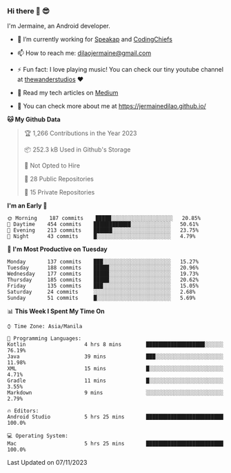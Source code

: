 ### Hi there 👋 😎
I'm Jermaine, an Android developer.

- 🔭 I’m currently working for [Speakap](https://www.speakap.com/) and [CodingChiefs](https://codingchiefs.com/en/)

- 📫 How to reach me: dilaojermaine@gmail.com

- ⚡ Fun fact: I love playing music! You can check our tiny youtube channel at [thewanderstudios](https://www.youtube.com/thewanderstudios) ♥️

- 📖 Read my tech articles on [Medium](https://jermainedilao.medium.com/)

- 👀 You can check more about me at https://jermainedilao.github.io/

<!--
**jermainedilao/jermainedilao** is a ✨ _special_ ✨ repository because its `README.md` (this file) appears on your GitHub profile.

Here are some ideas to get you started:

- 🔭 I’m currently working on ...
- 🌱 I’m currently learning ...
- 👯 I’m looking to collaborate on ...
- 🤔 I’m looking for help with ...
- 💬 Ask me about ...
- 📫 How to reach me: ...
- 😄 Pronouns: ...
- ⚡ Fun fact: ...
-->

<!--START_SECTION:waka-->
**🐱 My Github Data** 

> 🏆 1,266 Contributions in the Year 2023
 > 
> 📦 252.3 kB Used in Github's Storage 
 > 
> 🚫 Not Opted to Hire
 > 
> 📜 28 Public Repositories 
 > 
> 🔑 15 Private Repositories  
 > 
**I'm an Early 🐤** 

```text
🌞 Morning    187 commits    █████░░░░░░░░░░░░░░░░░░░░   20.85% 
🌆 Daytime    454 commits    ████████████░░░░░░░░░░░░░   50.61% 
🌃 Evening    213 commits    ██████░░░░░░░░░░░░░░░░░░░   23.75% 
🌙 Night      43 commits     █░░░░░░░░░░░░░░░░░░░░░░░░   4.79%

```
📅 **I'm Most Productive on Tuesday** 

```text
Monday       137 commits    ███░░░░░░░░░░░░░░░░░░░░░░   15.27% 
Tuesday      188 commits    █████░░░░░░░░░░░░░░░░░░░░   20.96% 
Wednesday    177 commits    █████░░░░░░░░░░░░░░░░░░░░   19.73% 
Thursday     185 commits    █████░░░░░░░░░░░░░░░░░░░░   20.62% 
Friday       135 commits    ███░░░░░░░░░░░░░░░░░░░░░░   15.05% 
Saturday     24 commits     ░░░░░░░░░░░░░░░░░░░░░░░░░   2.68% 
Sunday       51 commits     █░░░░░░░░░░░░░░░░░░░░░░░░   5.69%

```


📊 **This Week I Spent My Time On** 

```text
⌚︎ Time Zone: Asia/Manila

💬 Programming Languages: 
Kotlin                   4 hrs 8 mins        ███████████████████░░░░░░   76.19% 
Java                     39 mins             ███░░░░░░░░░░░░░░░░░░░░░░   11.98% 
XML                      15 mins             █░░░░░░░░░░░░░░░░░░░░░░░░   4.71% 
Gradle                   11 mins             █░░░░░░░░░░░░░░░░░░░░░░░░   3.55% 
Markdown                 9 mins              ░░░░░░░░░░░░░░░░░░░░░░░░░   2.79%

🔥 Editors: 
Android Studio           5 hrs 25 mins       █████████████████████████   100.0%

💻 Operating System: 
Mac                      5 hrs 25 mins       █████████████████████████   100.0%

```


 Last Updated on 07/11/2023
<!--END_SECTION:waka-->
